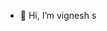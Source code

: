 - 👋 Hi, I’m vignesh s

<!---
vinoth549/vinoth549 is a ✨ special ✨ repository because its `README.md` (this file) appears on your GitHub profile.
You can click the Preview link to take a look at your changes.
--->
